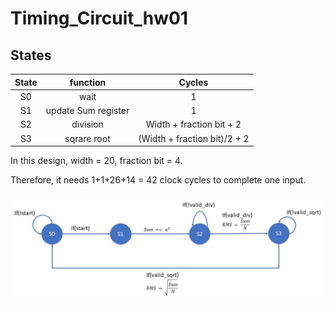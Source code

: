 # Timing_Circuit_hw01

## States

| State | function | Cycles |
| :-----:| :----: | :----: |
| S0 | wait | 1 |
| S1 | update Sum register | 1 |
| S2 | division | Width + fraction bit + 2|
| S3 | sqrare root | (Width + fraction bit)/2 + 2 |


In this design, width = 20, fraction bit = 4.

Therefore, it needs 1+1+26+14 = 42 clock cycles to complete one input.

![image](https://github.com/JimHui0/Timing_Circuit_hw01/blob/main/state.jpg)
